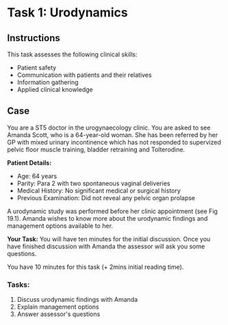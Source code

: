 # Task 1: Urodynamics

## Instructions

This task assesses the following clinical skills:

- Patient safety
- Communication with patients and their relatives
- Information gathering
- Applied clinical knowledge

## Case

You are a ST5 doctor in the urogynaecology clinic. You are asked to see Amanda Scott, who is a 64-year-old woman. She has been referred by her GP with mixed urinary incontinence which has not responded to supervized pelvic floor muscle training, bladder retraining and Tolterodine. 

**Patient Details:**
- Age: 64 years
- Parity: Para 2 with two spontaneous vaginal deliveries
- Medical History: No significant medical or surgical history
- Previous Examination: Did not reveal any pelvic organ prolapse

A urodynamic study was performed before her clinic appointment (see Fig 19.1). Amanda wishes to know more about the urodynamic findings and management options available to her. 

**Your Task:**
You will have ten minutes for the initial discussion. Once you have finished discussion with Amanda the assessor will ask you some questions.

You have 10 minutes for this task (+ 2mins initial reading time).

### Tasks:
1. Discuss urodynamic findings with Amanda
2. Explain management options
3. Answer assessor's questions

